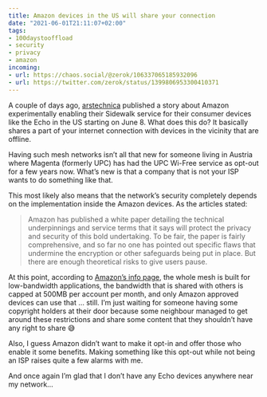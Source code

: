 ```yaml
---
title: Amazon devices in the US will share your connection
date: "2021-06-01T21:11:07+02:00"
tags:
- 100daystooffload
- security
- privacy
- amazon
incoming:
- url: https://chaos.social/@zerok/106337065185932096
- url: https://twitter.com/zerok/status/1399806953300410371
---
```


A couple of days ago, [arstechnica](https://arstechnica.com/gadgets/2021/05/amazon-devices-will-soon-automatically-share-your-internet-with-neighbors/) published a story about Amazon experimentally enabling their Sidewalk service for their consumer devices like the Echo in the US starting on June 8. What does this do? It basically shares a part of your internet connection with devices in the vicinity that are offline.

Having such mesh networks isn’t all that new for someone living in Austria where Magenta (formerly UPC) has had the UPC Wi-Free service as opt-out for a few years now. What’s new is that a company that is not your ISP wants to do something like that. 

This most likely also means that the network’s security completely depends on the implementation inside the Amazon devices. As the articles stated:

> Amazon has published a white paper detailing the technical underpinnings and service terms that it says will protect the privacy and security of this bold undertaking. To be fair, the paper is fairly comprehensive, and so far no one has pointed out specific flaws that undermine the encryption or other safeguards being put in place. But there are enough theoretical risks to give users pause.

At this point, according to [Amazon’s info page](https://www.amazon.com/Amazon-Sidewalk/b?node=21328123011), the whole mesh is built for low-bandwidth applications, the bandwidth that is shared with others is capped at 500MB per account per month, and only Amazon approved devices can use that … still. I’m just waiting for someone having some copyright holders at their door because some neighbour managed to get around these restrictions and share some content that they shouldn’t have any right to share 😅

Also, I guess Amazon didn’t want to make it opt-in and offer those who enable it some benefits. Making something like this opt-out while not being an ISP raises quite a few alarms with me.

And once again I’m glad that I don’t have any Echo devices anywhere near my network…
